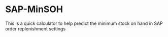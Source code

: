 # SAP-MinSOH
This is a quick calculator to help predict the minimum stock on hand in SAP order replenishment settings
